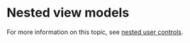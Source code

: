 # Nested view models

For more information on this topic, see [nested user controls](../../introduction/introduction-mvvm/introduction-to-nested-user-controls-problem.md).

